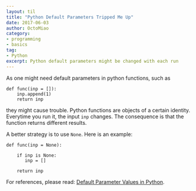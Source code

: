 ```yaml
---
layout: til
title: "Python Default Parameters Tripped Me Up"
date: 2017-06-03
author: OctoMiao
category:
- programming
- basics
tag:
- Python
excerpt: Python default parameters might be changed with each run
---
```


As one might need default parameters in python functions, such as

```
def func(inp = []):
    inp.append(1)
    return inp
```
they might cause trouble. Python functions are objects of a certain identity. Everytime you run it, the input `inp` changes. The consequence is that the function returns different results.

A better strategy is to use `None`. Here is an example:


```
def func(inp = None):

    if inp is None:
       inp = []

    return inp
```

For references, please read: [Default Parameter Values in Python](http://effbot.org/zone/default-values.htm).
